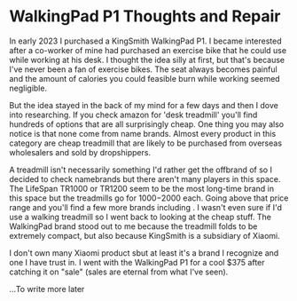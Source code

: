 # WalkingPad P1 Thoughts and Repair

In early 2023 I purchased a KingSmith WalkingPad P1. I became interested after a co-worker of mine had purchased an exercise bike that he could use while working at his desk. I thought the idea silly at first, but that's because I've never been a fan of exercise bikes. The seat always becomes painful and the amount of calories you could feasible burn while working seemed negligible.

But the idea stayed in the back of my mind for a few days and then I dove into researching. If you check amazon for 'desk treadmill' you'll find hundreds of options that are all surprisingly cheap. One thing you may also notice is that none come from name brands. Almost every product in this category are cheap treadmill that are likely to be purchased from overseas wholesalers and sold by dropshippers.

A treadmill isn't necessarily something I'd rather get the offbrand of so I decided to check namebrands but there aren't many players in this space. The LifeSpan TR1000 or TR1200 seem to be the most long-time brand in this space but the treadmills go for $1000-$2000 each. Going above that price range and you'll find a few more brands including <Retrieve list of brands later>. I wasn't even sure if I'd use a walking treadmill so I went back to looking at the cheap stuff. The WalkingPad brand stood out to me because the treadmill folds to be extremely compact, but also because KingSmith is a subsidiary of Xiaomi.

I don't own many Xiaomi product sbut at least it's a brand I recognize and one I have trust in. I went with the WalkingPad P1 for a cool $375 after catching it on "sale" (sales are eternal from what I've seen).

...To write more later
